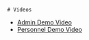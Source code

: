     # Videos
* [Admin Demo Video](https://drive.google.com/file/d/11BsQnmKm1r4BO92TS4U5GxIB3u7iwOEd/view?usp=sharing)
* [Personnel Demo Video](https://drive.google.com/file/d/1bpx6paeZrNpxhNDwHBIJS850mEeEgMd6/view?usp=sharing)